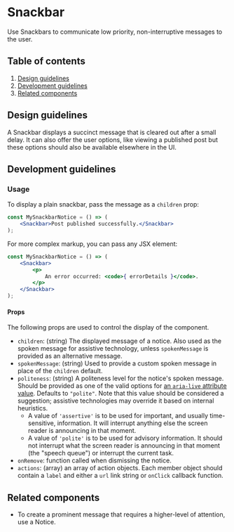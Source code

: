 # Snackbar

Use Snackbars to communicate low priority, non-interruptive messages to the user.

## Table of contents

1. [Design guidelines](#design-guidelines)
2. [Development guidelines](#development-guidelines)
3. [Related components](#related-components)

## Design guidelines

A Snackbar displays a succinct message that is cleared out after a small delay. It can also offer the user options, like viewing a published post but these options should also be available elsewhere in the UI.

## Development guidelines

### Usage

To display a plain snackbar, pass the message as a `children` prop:

```jsx
const MySnackbarNotice = () => (
	<Snackbar>Post published successfully.</Snackbar>
);
```

For more complex markup, you can pass any JSX element:

```jsx
const MySnackbarNotice = () => (
	<Snackbar>
		<p>
			An error occurred: <code>{ errorDetails }</code>.
		</p>
	</Snackbar>
);
```

#### Props

The following props are used to control the display of the component.

-   `children`: (string) The displayed message of a notice. Also used as the spoken message for assistive technology, unless `spokenMessage` is provided as an alternative message.
-   `spokenMessage`: (string) Used to provide a custom spoken message in place of the `children` default.
-   `politeness`: (string) A politeness level for the notice's spoken message. Should be provided as one of the valid options for [an `aria-live` attribute value](https://www.w3.org/TR/wai-aria-1.1/#aria-live). Defaults to `"polite"`. Note that this value should be considered a suggestion; assistive technologies may override it based on internal heuristics.
    -   A value of `'assertive'` is to be used for important, and usually time-sensitive, information. It will interrupt anything else the screen reader is announcing in that moment.
    -   A value of `'polite'` is to be used for advisory information. It should not interrupt what the screen reader is announcing in that moment (the "speech queue") or interrupt the current task.
-   `onRemove`: function called when dismissing the notice.
-   `actions`: (array) an array of action objects. Each member object should contain a `label` and either a `url` link string or `onClick` callback function.

## Related components

-   To create a prominent message that requires a higher-level of attention, use a Notice.
